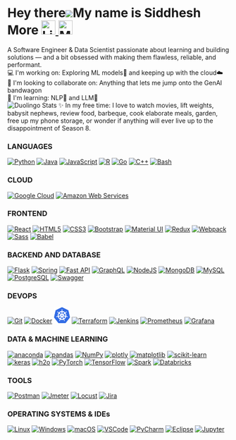 # Hey there![](https://user-images.githubusercontent.com/18350557/176309783-0785949b-9127-417c-8b55-ab5a4333674e.gif)My name is Siddhesh More <a href="https://www.linkedin.com/in/moresiddhesh" target="_blank" rel="noreferrer"> <picture> <source media="(prefers-color-scheme: dark)" srcset="https://raw.githubusercontent.com/danielcranney/readme-generator/main/public/icons/socials/linkedin-dark.svg" /> <source media="(prefers-color-scheme: light)" srcset="https://raw.githubusercontent.com/danielcranney/readme-generator/main/public/icons/socials/linkedin.svg" /> <img title="LinkedIn" src="https://raw.githubusercontent.com/danielcranney/readme-generator/main/public/icons/socials/linkedin.svg" width="32" height="32" /> </picture> </a> <a href="http://www.medium.com/@moresiddhesh" target="_blank" rel="noreferrer"> <picture> <source media="(prefers-color-scheme: dark)" srcset="https://raw.githubusercontent.com/danielcranney/readme-generator/main/public/icons/socials/medium-dark.svg" /> <source media="(prefers-color-scheme: light)" srcset="https://raw.githubusercontent.com/danielcranney/readme-generator/main/public/icons/socials/medium.svg" /> <img title="Medium" src="https://raw.githubusercontent.com/danielcranney/readme-generator/main/public/icons/socials/medium.svg" width="32" height="32" /> </picture> </a>

A Software Engineer & Data Scientist passionate about learning and building solutions — and a bit obsessed with making them flawless, reliable, and performant.<br>
💻 I'm working on: Exploring ML models🤖 and keeping up with the cloud☁️<br>
🤝 I'm looking to collaborate on: Anything that lets me jump onto the GenAI bandwagon<br>
🌱 I'm learning: NLP📝 and LLM🧠<br>
![Duolingo Stats](https://duolingo-stats-card.vercel.app/api?username=siddheshmr83)
✨ In my free time: I love to watch movies, lift weights, babysit nephews, review food, barbeque, cook elaborate meals, garden, free up my phone storage, or wonder if anything will ever live up to the disappointment of Season 8.

<p align="left">

### LANGUAGES
<a href="https://www.python.org/" target="_blank" rel="noreferrer"><img title="Python" title="Python" src="https://raw.githubusercontent.com/danielcranney/readme-generator/main/public/icons/skills/python-colored.svg" width="36" height="36" alt="Python" /></a>
<a href="https://www.oracle.com/java/" target="_blank" rel="noreferrer"><img title="Java" src="https://raw.githubusercontent.com/danielcranney/readme-generator/main/public/icons/skills/java-colored.svg" width="36" height="36" alt="Java" /></a>
<a href="https://developer.mozilla.org/en-US/docs/Web/JavaScript" target="_blank" rel="noreferrer"><img title="JavaScript" src="https://raw.githubusercontent.com/danielcranney/readme-generator/main/public/icons/skills/javascript-colored.svg" width="36" height="36" alt="JavaScript" /></a>
<a href="https://www.r-project.org/" target="_blank" rel="noreferrer"><img title="R" src="https://raw.githubusercontent.com/danielcranney/readme-generator/main/public/icons/skills/rlang-colored.svg" width="36" height="36" alt="R" /></a>
<a href="https://go.dev/doc/" target="_blank" rel="noreferrer"><img title="Go" src="https://raw.githubusercontent.com/danielcranney/readme-generator/main/public/icons/skills/go-colored.svg" width="36" height="36" alt="Go" /></a>
<a href="https://docs.microsoft.com/en-us/cpp/?view=msvc-170" target="_blank" rel="noreferrer"><img title="C++" src="https://raw.githubusercontent.com/danielcranney/readme-generator/main/public/icons/skills/cplusplus-colored.svg" width="36" height="36" alt="C++" /></a>
<a href="https://www.gnu.org/software/bash/" target="_blank" rel="noreferrer"><img title="Bash" src="https://raw.githubusercontent.com/danielcranney/readme-generator/main/public/icons/skills/gnubash.svg" width="36" height="36" alt="Bash" /></a>

### CLOUD
<a href="https://cloud.google.com/" target="_blank" rel="noreferrer"><img title="Google Cloud" src="https://raw.githubusercontent.com/danielcranney/readme-generator/main/public/icons/skills/googlecloud-colored.svg" width="36" height="36" alt="Google Cloud" /></a>
<a href="https://aws.amazon.com" target="_blank" rel="noreferrer"><img title="Amazon Web Services" src="https://wavicledata.com/wp-content/uploads/2022/08/AWS-Circle-Logo.png" width="36" height="36" alt="Amazon Web Services" /></a>

### FRONTEND
<a href="https://reactjs.org/" target="_blank" rel="noreferrer"><img title="React" src="https://raw.githubusercontent.com/danielcranney/readme-generator/main/public/icons/skills/react-colored.svg" width="36" height="36" alt="React" /></a>
<a href="https://developer.mozilla.org/en-US/docs/Glossary/HTML5" target="_blank" rel="noreferrer"><img title="HTML5" src="https://raw.githubusercontent.com/danielcranney/readme-generator/main/public/icons/skills/html5-colored.svg" width="36" height="36" alt="HTML5" /></a>
<a href="https://www.w3.org/TR/CSS/#css" target="_blank" rel="noreferrer"><img title="CSS3" src="https://raw.githubusercontent.com/danielcranney/readme-generator/main/public/icons/skills/css3-colored.svg" width="36" height="36" alt="CSS3" /></a>
<a href="https://getbootstrap.com/" target="_blank" rel="noreferrer"><img title="Bootstrap" src="https://raw.githubusercontent.com/danielcranney/readme-generator/main/public/icons/skills/bootstrap-colored.svg" width="36" height="36" alt="Bootstrap" /></a>
<a href="https://mui.com/" target="_blank" rel="noreferrer"><img title="Material UI" src="https://raw.githubusercontent.com/danielcranney/readme-generator/main/public/icons/skills/materialui-colored.svg" width="36" height="36" alt="Material UI" /></a>
<a href="https://redux.js.org/" target="_blank" rel="noreferrer"><img title="Redux" src="https://raw.githubusercontent.com/danielcranney/readme-generator/main/public/icons/skills/redux-colored.svg" width="36" height="36" alt="Redux" /></a>
<a href="https://webpack.js.org/" target="_blank" rel="noreferrer"><img title="Webpack" src="https://raw.githubusercontent.com/danielcranney/readme-generator/main/public/icons/skills/webpack-colored.svg" width="36" height="36" alt="Webpack" /></a>
<a href="https://sass-lang.com/" target="_blank" rel="noreferrer"><img title="Sass" src="https://raw.githubusercontent.com/danielcranney/readme-generator/main/public/icons/skills/sass-colored.svg" width="36" height="36" alt="Sass" /></a>
<a href="https://babeljs.io/" target="_blank" rel="noreferrer"><img title="Babel" src="https://w7.pngwing.com/pngs/175/545/png-transparent-webpack-babel-source-to-source-compiler-javascript-npm-js-angle-text-logo.png" width="36" height="36" alt="Babel" /></a>

### BACKEND AND DATABASE
<a href="https://flask.palletsprojects.com/en/2.0.x/" target="_blank" rel="noreferrer"><img title="Flask" src="https://cdn.hashnode.com/res/hashnode/image/upload/v1615396992718/UBhOk2Nwz.jpeg" width="36" height="36" alt="Flask" /></a>
<a href="https://spring.io/projects/spring-boot" target="_blank" rel="noreferrer"><img title="Spring" src="https://upload.wikimedia.org/wikipedia/commons/thumb/7/79/Spring_Boot.svg/640px-Spring_Boot.svg.png" width="36" height="36" alt="Spring" /></a>
<a href="https://fastapi.tiangolo.com/" target="_blank" rel="noreferrer"><img title="Fast API" src="https://raw.githubusercontent.com/danielcranney/readme-generator/main/public/icons/skills/fastapi-colored.svg" width="36" height="36" alt="Fast API" /></a>
<a href="https://graphql.org/" target="_blank" rel="noreferrer"><img title="GraphQL" src="https://raw.githubusercontent.com/danielcranney/readme-generator/main/public/icons/skills/graphql-colored.svg" width="36" height="36" alt="GraphQL" /></a>
<a href="https://nodejs.org/en/" target="_blank" rel="noreferrer"><img title="NodeJS" src="https://raw.githubusercontent.com/danielcranney/readme-generator/main/public/icons/skills/nodejs-colored.svg" width="36" height="36" alt="NodeJS" /></a>
<a href="https://www.mongodb.com/" target="_blank" rel="noreferrer"><img title="MongoDB" src="https://raw.githubusercontent.com/danielcranney/readme-generator/main/public/icons/skills/mongodb-colored.svg" width="36" height="36" alt="MongoDB" /></a>
<a href="https://www.mysql.com/" target="_blank" rel="noreferrer"><img title="MySQL" src="https://raw.githubusercontent.com/danielcranney/readme-generator/main/public/icons/skills/mysql-colored.svg" width="36" height="36" alt="MySQL" /></a>
<a href="https://www.postgresql.org/" target="_blank" rel="noreferrer"><img title="PostgreSQL" src="https://raw.githubusercontent.com/danielcranney/readme-generator/main/public/icons/skills/postgresql-colored.svg" width="36" height="36" alt="PostgreSQL" /></a>
<a href="https://swagger.io/" target="_blank" rel="noreferrer"><img title="Swagger" src="https://static-00.iconduck.com/assets.00/swagger-icon-1024x1024-09037v1r.png" width="36" height="36" alt="Swagger" /></a>

### DEVOPS
<a href="https://git-scm.com/" target="_blank" rel="noreferrer"><img title="Git" src="https://raw.githubusercontent.com/danielcranney/readme-generator/main/public/icons/skills/git-colored.svg" width="36" height="36" alt="Git" /></a>
<a href="https://www.docker.com/" target="_blank" rel="noreferrer"><img title="Docker" src="https://raw.githubusercontent.com/danielcranney/readme-generator/main/public/icons/skills/docker-colored.svg" width="36" height="36" alt="Docker" /></a>
<a href="https://kubernetes.io/" target="_blank" rel="noreferrer"><img title="Kubernetes" src="https://raw.githubusercontent.com/kubernetes/kubernetes/f0f7ff989a948389247e628c4c5a43e915f51daa/logo/logo.svg" width="36" height="36" alt="Kubernetes" /></a>
<a href="https://www.terraform.io/" target="_blank" rel="noreferrer"><img title="Terraform" src="https://www.svgrepo.com/show/374122/terraform.svg" width="36" height="36" alt="Terraform" /></a>
<a href="https://www.jenkins.io/" target="_blank" rel="noreferrer"><img title="Jenkins" src="https://mirror.xmission.com/jenkins/art/jenkins-logo/headshot.svg" width="36" height="36" alt="Jenkins" /></a>
<a href="https://prometheus.io/" target="_blank" rel="noreferrer"><img title="Prometheus" src="https://upload.wikimedia.org/wikipedia/commons/thumb/3/38/Prometheus_software_logo.svg/1200px-Prometheus_software_logo.svg.png" width="36" height="36" alt="Prometheus" /></a>
<a href="https://grafana.com/" target="_blank" rel="noreferrer"><img title="Grafana" src="https://cdn.worldvectorlogo.com/logos/grafana.svg" width="36" height="36" alt="Grafana" /></a>

### DATA & MACHINE LEARNING
<a href="https://anaconda.cloud/" target="_blank" rel="noreferrer"><img title="anaconda" src="https://img.icons8.com/fluent/600/000000/anaconda--v2.png" width="36" height="36" alt="anaconda" /></a>
<a href="https://pandas.pydata.org/" target="_blank" rel="noreferrer"><img title="pandas" src="https://upload.wikimedia.org/wikipedia/commons/thumb/2/22/Pandas_mark.svg/449px-Pandas_mark.svg.png" width="36" height="36" alt="pandas" /></a>
<a href="https://numpy.org/" target="_blank" rel="noreferrer"><img title="NumPy" src="https://cdn.worldvectorlogo.com/logos/numpy-1.svg" width="36" height="36" alt="NumPy" /></a>
<a href="https://plotly.com/" target="_blank" rel="noreferrer"><img title="plotly" src="https://encrypted-tbn0.gstatic.com/images?q=tbn:ANd9GcQSSkZvKzlIRJVwFNMN8PAJif0oYRuziGiPdA&s" width="36" height="36" alt="plotly" /></a>
<a href="https://matplotlib.org/" target="_blank" rel="noreferrer"><img title="matplotlib" src="https://matplotlib.org/_static/images/documentation.svg" width="36" height="36" alt="matplotlib" /></a>
<a href="https://scikit-learn.org/stable/" target="_blank" rel="noreferrer"><img title="scikit-learn" src="https://encrypted-tbn0.gstatic.com/images?q=tbn:ANd9GcT3ioErrXCaT2yZgsMaefs8irg9dRTWVk882Q&s" width="36" height="36" alt="scikit-learn" /></a>
<a href="https://keras.io/" target="_blank" rel="noreferrer"><img title="keras" src="https://upload.wikimedia.org/wikipedia/commons/thumb/a/ae/Keras_logo.svg/2048px-Keras_logo.svg.png" width="36" height="36" alt="keras" /></a>
<a href="https://h2o.ai/" target="_blank" rel="noreferrer"><img title="h2o" src="https://docs.h2o.ai/assets/images/h2o_logo.svg" width="36" height="36" alt="h2o" /></a>
<a href="https://pytorch.org/" target="_blank" rel="noreferrer"><img title="PyTorch" src="https://raw.githubusercontent.com/danielcranney/readme-generator/main/public/icons/skills/pytorch-colored.svg" width="36" height="36" alt="PyTorch" /></a>
<a href="https://www.tensorflow.org/" target="_blank" rel="noreferrer"><img title="TensorFlow" src="https://raw.githubusercontent.com/danielcranney/readme-generator/main/public/icons/skills/tensorflow-colored.svg" width="36" height="36" alt="TensorFlow" /></a>
<a href="https://spark.apache.org/" target="_blank" rel="noreferrer"><img title="Spark" src="https://w7.pngwing.com/pngs/1/687/png-transparent-apache-spark-apache-http-server-scala-apache-software-foundation-data-processing-others-miscellaneous-text-orange.png" width="36" height="36" alt="Spark" /></a>
<a href="https://www.databricks.com/" target="_blank" rel="noreferrer"><img title="Databricks" src="https://cdn.brandfetch.io/databricks.com/fallback/transparent/theme/dark/h/256/w/256/icon" width="36" height="36" alt="Databricks" /></a>

### TOOLS
<a href="https://www.postman.com/" target="_blank" rel="noreferrer"><img title="Postman" src="https://www.svgrepo.com/show/354202/postman-icon.svg" width="36" height="36" alt="Postman" /></a>
<a href="https://jmeter.apache.org/" target="_blank" rel="noreferrer"><img title="Jmeter" src="https://jmeter.apache.org/images/mstile-144x144.png" width="36" height="36" alt="Jmeter" /></a>
<a href="https://locust.io/" target="_blank" rel="noreferrer"><img title="Locust" src="https://jeremyjeanson.gallerycdn.vsassets.io/extensions/jeremyjeanson/locust-extension/0.0.3/1639068418599/Microsoft.VisualStudio.Services.Icons.Default" width="36" height="36" alt="Locust" /></a>
<a href="https://www.atlassian.com/software/jira" target="_blank" rel="noreferrer"><img title="Jira" src="https://static-00.iconduck.com/assets.00/jira-icon-512x512-z7na7dot.png" width="36" height="36" alt="Jira" /></a>

### OPERATING SYSTEMS & IDEs
<a href="https://www.linux.org" target="_blank" rel="noreferrer"><img title="Linux" src="https://raw.githubusercontent.com/danielcranney/readme-generator/main/public/icons/skills/linux-colored.svg" width="36" height="36" alt="Linux" /></a>
<a href="https://www.microsoft.com/en-us/windows/windows-11" target="_blank" rel="noreferrer"><img title="Windows" src="https://upload.wikimedia.org/wikipedia/commons/thumb/8/87/Windows_logo_-_2021.svg/1024px-Windows_logo_-_2021.svg.png" width="36" height="36" alt="Windows" /></a>
<a href="https://www.apple.com/macos/sonoma/" target="_blank" rel="noreferrer"><img title="macOS" src="https://upload.wikimedia.org/wikipedia/commons/thumb/3/31/Apple_logo_white.svg/800px-Apple_logo_white.svg.png" width="36" height="36" alt="macOS" /></a>
<a href="https://code.visualstudio.com/" target="_blank" rel="noreferrer"><img title="VSCode" src="https://upload.wikimedia.org/wikipedia/commons/thumb/9/9a/Visual_Studio_Code_1.35_icon.svg/768px-Visual_Studio_Code_1.35_icon.svg.png" width="36" height="36" alt="VSCode" /></a>
<a href="https://www.jetbrains.com/pycharm/" target="_blank" rel="noreferrer"><img title="PyCharm" src="https://upload.wikimedia.org/wikipedia/commons/thumb/1/1d/PyCharm_Icon.svg/512px-PyCharm_Icon.svg.png" width="36" height="36" alt="PyCharm" /></a>
<a href="https://www.eclipse.org/" target="_blank" rel="noreferrer"><img title="Eclipse" src="https://www.svgrepo.com/show/353685/eclipse-icon.svg" width="36" height="36" alt="Eclipse" /></a>
<a href="https://jupyter.org/" target="_blank" rel="noreferrer"><img title="Jupyter" src="https://seeklogo.com/images/J/jupyter-logo-A91705F539-seeklogo.com.png" width="36" height="36" alt="Jupyter" /></a>
</p>
